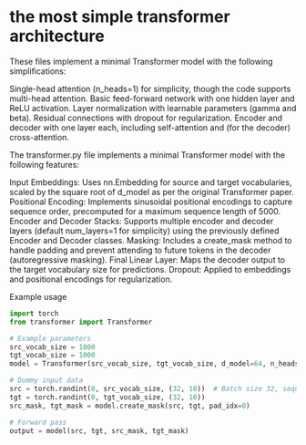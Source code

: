 # the most simple transformer architecture

These files implement a minimal Transformer model with the following simplifications:

Single-head attention (n_heads=1) for simplicity, though the code supports multi-head attention.
Basic feed-forward network with one hidden layer and ReLU activation.
Layer normalization with learnable parameters (gamma and beta).
Residual connections with dropout for regularization.
Encoder and decoder with one layer each, including self-attention and (for the decoder) cross-attention.

The transformer.py file implements a minimal Transformer model with the following features:

Input Embeddings: Uses nn.Embedding for source and target vocabularies, scaled by the square root of d_model as per the original Transformer paper.
Positional Encoding: Implements sinusoidal positional encodings to capture sequence order, precomputed for a maximum sequence length of 5000.
Encoder and Decoder Stacks: Supports multiple encoder and decoder layers (default num_layers=1 for simplicity) using the previously defined Encoder and Decoder classes.
Masking: Includes a create_mask method to handle padding and prevent attending to future tokens in the decoder (autoregressive masking).
Final Linear Layer: Maps the decoder output to the target vocabulary size for predictions.
Dropout: Applied to embeddings and positional encodings for regularization.

Example usage

```python
import torch
from transformer import Transformer

# Example parameters
src_vocab_size = 1000
tgt_vocab_size = 1000
model = Transformer(src_vocab_size, tgt_vocab_size, d_model=64, n_heads=1, d_ff=256, num_layers=1)

# Dummy input data
src = torch.randint(0, src_vocab_size, (32, 10))  # Batch size 32, sequence length 10
tgt = torch.randint(0, tgt_vocab_size, (32, 10))
src_mask, tgt_mask = model.create_mask(src, tgt, pad_idx=0)

# Forward pass
output = model(src, tgt, src_mask, tgt_mask)
```

